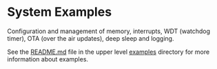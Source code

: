 # System Examples

Configuration and management of memory, interrupts, WDT (watchdog timer), OTA (over the air updates), deep sleep and logging.

See the [README.md](../README.md) file in the upper level [examples](../) directory for more information about examples.
